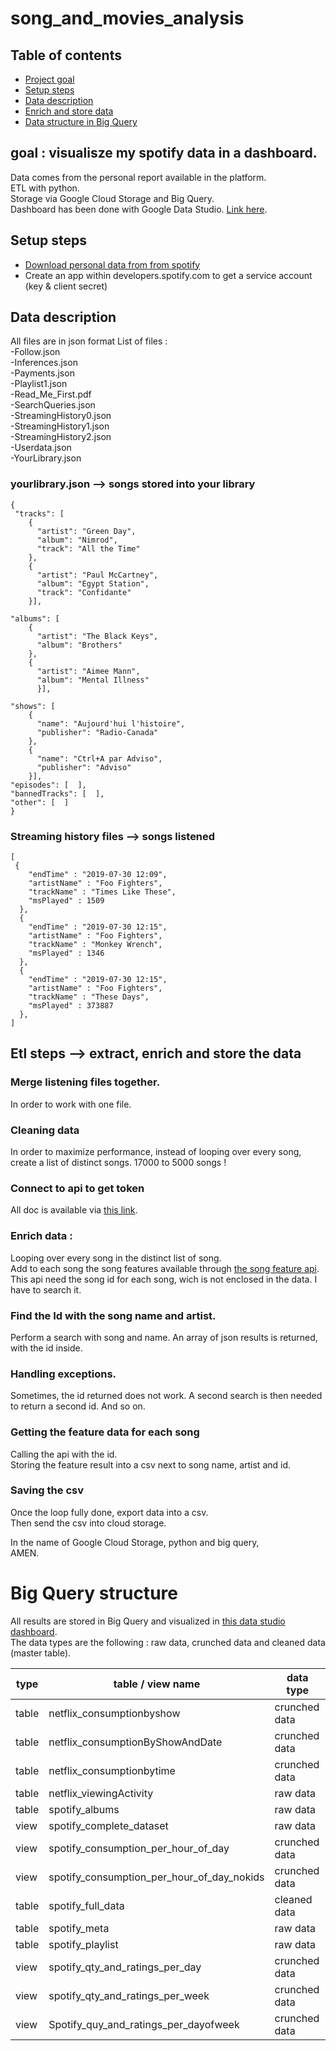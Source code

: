 # song_and_movies_analysis

## Table of contents
- [Project goal](https://github.com/ykerveant/song_and_movies_analysis/blob/master/README.md#goal--visualisze-my-spotify-data-in-a-dashboard)
- [Setup steps](https://github.com/ykerveant/song_and_movies_analysis#setup-steps)  
- [Data description](https://github.com/ykerveant/song_and_movies_analysis#data-description)  
- [Enrich and store data](https://github.com/ykerveant/song_and_movies_analysis#etl-steps----extract-enrich-and-store-the-data)  
- [Data structure in Big Query](https://github.com/ykerveant/song_and_movies_analysis#big-query-structure)  

## goal : visualisze my spotify data in a dashboard.
Data comes from the personal report available in the platform.  
ETL with python.  
Storage via Google Cloud Storage and Big Query.  
Dashboard  has been done with Google Data Studio. [Link here](https://datastudio.google.com/s/vwVPoXiG1iY).

## Setup steps
  - [Download personal data from from spotify](https://support.spotify.com/us/article/data-rights-and-privacy-settings/)
  - Create an app within developers.spotify.com to get a service account (key & client secret)

## Data description
All files are in json format
List of files :  
-Follow.json  
-Inferences.json  
-Payments.json  
-Playlist1.json  
-Read_Me_First.pdf  
-SearchQueries.json  
-StreamingHistory0.json  
-StreamingHistory1.json  
-StreamingHistory2.json  
-Userdata.json  
-YourLibrary.json  

### yourlibrary.json --> songs stored into your library
```
{  
 "tracks": [  
    {  
      "artist": "Green Day",  
      "album": "Nimrod",  
      "track": "All the Time"  
    },   
    {  
      "artist": "Paul McCartney",  
      "album": "Egypt Station",  
      "track": "Confidante"  
    }],  

"albums": [
    {
      "artist": "The Black Keys",
      "album": "Brothers"
    },
    {
      "artist": "Aimee Mann",
      "album": "Mental Illness"
      }],

"shows": [
    {
      "name": "Aujourd'hui l'histoire",
      "publisher": "Radio-Canada"
    },
    {
      "name": "Ctrl+A par Adviso",
      "publisher": "Adviso"
    }],
"episodes": [  ],
"bannedTracks": [  ],
"other": [  ]
}
```
### Streaming history files --> songs listened
```
[
 {
    "endTime" : "2019-07-30 12:09",
    "artistName" : "Foo Fighters",
    "trackName" : "Times Like These",
    "msPlayed" : 1509
  },
  {
    "endTime" : "2019-07-30 12:15",
    "artistName" : "Foo Fighters",
    "trackName" : "Monkey Wrench",
    "msPlayed" : 1346
  },
  {
    "endTime" : "2019-07-30 12:15",
    "artistName" : "Foo Fighters",
    "trackName" : "These Days",
    "msPlayed" : 373887
  },
]
```

## Etl steps --> extract, enrich and store the data

### Merge listening files together.
In order to work with one file.

### Cleaning data
In order to maximize performance, instead of looping over every song, create a list of distinct songs. 17000 to 5000 songs ! 

### Connect to api to get token
All doc is available via [this link](https://developer.spotify.com/documentation/general/guides/authorization-guide/).

### Enrich data : 
Looping over every song in the distinct list of song.  
Add to each song the song features available through [the song feature api](https://developer.spotify.com/documentation/web-api/reference/tracks/get-audio-features/).  
This api need the song id for each song, wich is not enclosed in the data. I have to search it.  

### Find the Id with the song name and artist.
Perform a search with song and name. An array of json results is returned, with the id inside.  

### Handling exceptions.
Sometimes, the id returned does not work. A second search is then needed to return a second id. And so on.  

### Getting the feature data for each song
Calling the api with the id.  
Storing the feature result into a csv next to song name, artist and id.  

### Saving the csv
Once the loop fully done, export data into  a csv.  
Then send the csv into cloud storage.  

In the name of Google Cloud Storage, python and big query,  
AMEN.

# Big Query structure

All results are stored in Big Query and visualized in [this data studio dashboard](https://datastudio.google.com/s/vwVPoXiG1iY).  
The data types are the following : raw data, crunched data and cleaned data (master table).

|type  | table / view name                          | data type           |
|----- |--------------------------------------------|---------------------|
|table | netflix_consumptionbyshow                  | crunched data       |
|table | netflix_consumptionByShowAndDate           | crunched data       |
|table | netflix_consumptionbytime                  | crunched data       |
|table | netflix_viewingActivity                    | raw data            |
|table | spotify_albums                             | raw data            |
|view  | spotify_complete_dataset                   | raw data            |
|view  | spotify_consumption_per_hour_of_day        | crunched data       |
|view  | spotify_consumption_per_hour_of_day_nokids | crunched data       |
|table | spotify_full_data                          | cleaned data        |
|table | spotify_meta                               | raw data            |
|table | spotify_playlist                           | raw data            |
|view  | spotify_qty_and_ratings_per_day            | crunched data       |
|view  | spotify_qty_and_ratings_per_week           | crunched data       |
|view  | Spotify_quy_and_ratings_per_dayofweek      | crunched data       |

